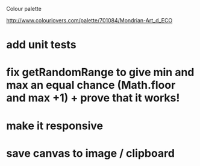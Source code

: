 Colour palette

http://www.colourlovers.com/palette/701084/Mondrian-Art_d_ECO

# add unit tests
# fix getRandomRange to give min and max an equal chance (Math.floor and max +1) + prove that it works!
# make it responsive
# save canvas to image / clipboard
